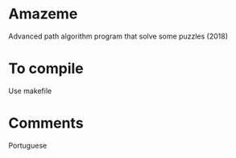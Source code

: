 # Amazeme
Advanced path algorithm program that solve some puzzles (2018)

# To compile
Use makefile

# Comments
Portuguese
